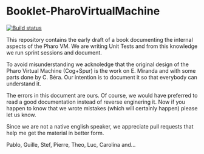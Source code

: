 # Booklet-PharoVirtualMachine

[![Build status][badge]][travis]

This repository contains the early draft of a book documenting the internal aspects of the Pharo VM. 
We are writing Unit Tests and from this knowledge we run sprint sessions and document. 

To avoid misunderstanding we acknoledge that the original design of the Pharo Virtual Machine (Cog+Spur)
is the work on E. Miranda and with some parts done by C. Béra. Our intention is to document it so that everybody
can understand it. 

The errors in this document are ours. Of course, we would have preferred to read a good documentation instead
of reverse enginering it. Now if you happen to know that we wrote mistakes (which will certainly happen) please
let us know. 

Since we are not a native english speaker, we appreciate pull requests that help me get the material in better form.


Pablo, Guille, Stef, Pierre, Theo, Luc, Carolina and...

[travis]: https://travis-ci.org/SquareBracketAssociates/PharoVirtualMachine
[badge]: https://travis-ci.org/SquareBracketAssociates/PharoVirtualMachine.svg?branch=master
